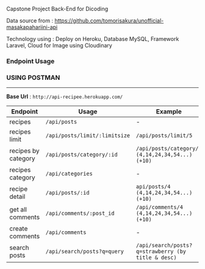 Capstone Project Back-End for Dicoding

Data source from : https://github.com/tomorisakura/unofficial-masakapahariini-api

Technology using : Deploy on Heroku, Database MySQL, Framework Laravel, Cloud for Image using Cloudinary

### Endpoint Usage
### USING POSTMAN
---
**Base Url** : `http://api-recipee.herokuapp.com/` 

| Endpoint | Usage | Example |
|----------|-------|---------|
| recipes | `/api/posts` | - |
| recipes limit | `/api/posts/limit/:limitsize` | `/api/posts/limit/5` |
| recipes by category | `/api/posts/category/:id` | `/api/posts/category/4 (4,14,24,34,54...) (+10)` |
| recipes category | `/api/categories` | - |
| recipe detail | `/api/posts/:id` | `api/posts/4 (4,14,24,34,54...) (+10)` |
| get all comments | `/api/comments/:post_id` | `/api/comments/4 (4,14,24,34,54...) (+10)` |
| create comments | `/api/comments` | - |
| search posts | `/api/search/posts?q=query` | `/api/search/posts?q=strawberry (by title & desc)` |

